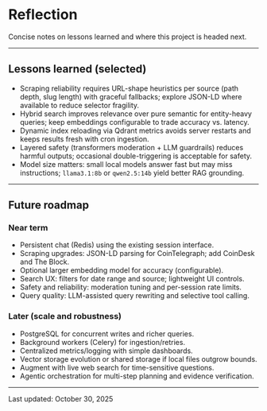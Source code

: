 # Reflection

Concise notes on lessons learned and where this project is headed next.

---

## Lessons learned (selected)

- Scraping reliability requires URL-shape heuristics per source (path depth, slug length) with graceful fallbacks; explore JSON-LD where available to reduce selector fragility.
- Hybrid search improves relevance over pure semantic for entity-heavy queries; keep embeddings configurable to trade accuracy vs. latency.
- Dynamic index reloading via Qdrant metrics avoids server restarts and keeps results fresh with cron ingestion.
- Layered safety (transformers moderation + LLM guardrails) reduces harmful outputs; occasional double-triggering is acceptable for safety.
- Model size matters: small local models answer fast but may miss instructions; `llama3.1:8b` or `qwen2.5:14b` yield better RAG grounding.

---

## Future roadmap

### Near term

- Persistent chat (Redis) using the existing session interface.
- Scraping upgrades: JSON-LD parsing for CoinTelegraph; add CoinDesk and The Block.
- Optional larger embedding model for accuracy (configurable).
- Search UX: filters for date range and source; lightweight UI controls.
- Safety and reliability: moderation tuning and per-session rate limits.
- Query quality: LLM-assisted query rewriting and selective tool calling.

### Later (scale and robustness)

- PostgreSQL for concurrent writes and richer queries.
- Background workers (Celery) for ingestion/retries.
- Centralized metrics/logging with simple dashboards.
- Vector storage evolution or shared storage if local files outgrow bounds.
- Augment with live web search for time-sensitive questions.
- Agentic orchestration for multi-step planning and evidence verification.

---

Last updated: October 30, 2025
